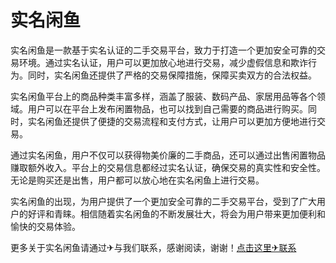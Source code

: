 # 实名闲鱼

实名闲鱼是一款基于实名认证的二手交易平台，致力于打造一个更加安全可靠的交易环境。通过实名认证，用户可以更加放心地进行交易，减少虚假信息和欺诈行为。同时，实名闲鱼还提供了严格的交易保障措施，保障买卖双方的合法权益。

实名闲鱼平台上的商品种类丰富多样，涵盖了服装、数码产品、家居用品等各个领域。用户可以在平台上发布闲置物品，也可以找到自己需要的商品进行购买。同时，实名闲鱼还提供了便捷的交易流程和支付方式，让用户可以更加方便地进行交易。

通过实名闲鱼，用户不仅可以获得物美价廉的二手商品，还可以通过出售闲置物品赚取额外收入。平台上的交易信息都经过实名认证，确保交易的真实性和安全性。无论是购买还是出售，用户都可以放心地在实名闲鱼上进行交易。

实名闲鱼的出现，为用户提供了一个更加安全可靠的二手交易平台，受到了广大用户的好评和青睐。相信随着实名闲鱼的不断发展壮大，将会为用户带来更加便利和愉快的交易体验。

更多关于实名闲鱼请通过✈与我们联系，感谢阅读，谢谢！[点击这里✈联系](https://t.me/LM999bot)